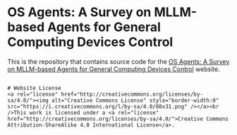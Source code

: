 # OS Agents: A Survey on MLLM-based Agents for General Computing Devices Control

This is the repository that contains source code for the [OS Agents: A Survey on MLLM-based Agents for General Computing Devices Control]([https://infi-coder.github.io/infibench/]) website.

```

# Website License
<a rel="license" href="http://creativecommons.org/licenses/by-sa/4.0/"><img alt="Creative Commons License" style="border-width:0" src="https://i.creativecommons.org/l/by-sa/4.0/88x31.png" /></a><br />This work is licensed under a <a rel="license" href="http://creativecommons.org/licenses/by-sa/4.0/">Creative Commons Attribution-ShareAlike 4.0 International License</a>.
